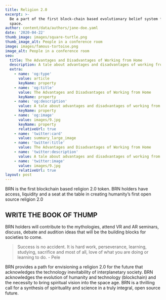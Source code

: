 ```yaml
---
title: Religion 2.0
excerpt: >-
  Be a part of the first block-chain based evolutionary belief system for outer
  space.
author: content/data/authors/jane-doe.yaml
date: '2020-04-22'
thumb_image: images/square-turtle.png
thumb_image_alt: People in a conference room
image: images/famous-tortoise.png
image_alt: People in a conference room
seo:
  title: The Advantages and Disadvantages of Working from Home
  description: A tale about advantages and disadvantages of working from home
  extra:
    - name: 'og:type'
      value: article
      keyName: property
    - name: 'og:title'
      value: The Advantages and Disadvantages of Working from Home
      keyName: property
    - name: 'og:description'
      value: A tale about advantages and disadvantages of working from home
      keyName: property
    - name: 'og:image'
      value: images/9.jpg
      keyName: property
      relativeUrl: true
    - name: 'twitter:card'
      value: summary_large_image
    - name: 'twitter:title'
      value: The Advantages and Disadvantages of Working from Home
    - name: 'twitter:description'
      value: A tale about advantages and disadvantages of working from home
    - name: 'twitter:image'
      value: images/9.jpg
      relativeUrl: true
layout: post
---
```

BRN is the first blockchain based religion 2.0 token. BRN holders have access, liquidity and a seat at the table in creating humanity’s first open source religion 2.0 



## WRITE THE BOOK OF THUMP

BRN holders will contribute to the mythologies, attend VR and AR seminars, discuss, debate and audition ideas that will be the building blocks for societies to come. 

> Success is no accident. It is hard work, perseverance, learning, studying, sacrifice and most of all, love of what you are doing or learning to do. - Pele

BRN provides a path for envisioning a religion 2.0 for the future that acknowledges the technology inevitability of interplanetary society. BRN acknowledges the evolution of humanity and technology (blockchain) and the necessity to bring spiritual vision into the space age. BRN is a thrilling call for a synthesis of spirituality and science in a truly integral, open source future. 

